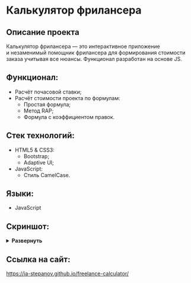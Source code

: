 # Калькулятор фрилансера

## Описание проекта
Калькулятор фрилансера — это интерактивное приложение и незаменимый помощник фрилансера для формирования стоимости заказа учитывая все нюансы. Функционал разработан на основе JS.

## Функционал:
- Расчёт почасовой ставки;
- Расчёт стоимости проекта по формулам:
  - Простая формула;
  - Метод RAP;
  - Формула с коэффициентом правок.

## Стек технологий:
- HTML5 & CSS3:
  - Bootstrap;
  - Adaptive UI;
- JavaScript:
  - Стиль CamelCase.

## Языки:
- JavaScript

## Скриншот:
<details><summary><b>Развернуть</b></summary>

[![freelance-calculator](https://user-images.githubusercontent.com/86494748/185760261-a60fa776-ffe0-4b9e-80e3-c9baac0ded6e.jpg)](https://ia-stepanov.github.io/freelance-calculator/)
[![freelance-calculator](https://user-images.githubusercontent.com/86494748/185760262-6bb6275e-9b8a-4596-b3e6-4a23c20a0aac.jpg)](https://ia-stepanov.github.io/freelance-calculator/)
[![freelance-calculator](https://user-images.githubusercontent.com/86494748/185760264-5945ceda-9a13-47a5-a9c8-a4e0204f3d22.jpg)](https://ia-stepanov.github.io/freelance-calculator/)
[![freelance-calculator](https://user-images.githubusercontent.com/86494748/185760265-1e7690bc-f68f-442e-85e7-a3198d59e651.jpg)](https://ia-stepanov.github.io/freelance-calculator/)

</details>

## Ссылка на сайт:
https://ia-stepanov.github.io/freelance-calculator/